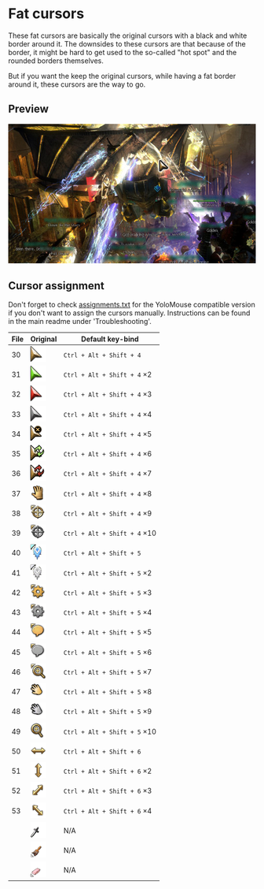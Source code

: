 # Fat cursors
These fat cursors are basically the original cursors with a black and white border around it.
The downsides to these cursors are that because of the border, it might be hard to get used to the so-called "hot spot" and the rounded borders themselves.

But if you want the keep the original cursors, while having a fat border around it, these cursors are the way to go.

## Preview
![](preview.jpg)

## Cursor assignment
Don't forget to check [assignments.txt](assignments.txt) for the YoloMouse compatible version if you don't want to assign the cursors manually.
Instructions can be found in the main readme under 'Troubleshooting'.

File | Original                              | Default key-bind
-----|---------------------------------------|-------------
30   | ![255329](../../originals/255329.png) | `Ctrl + Alt + Shift + 4`
31   | ![255337](../../originals/255337.png) | `Ctrl + Alt + Shift + 4` ×2
32   | ![255330](../../originals/255330.png) | `Ctrl + Alt + Shift + 4` ×3
33   | ![255331](../../originals/255331.png) | `Ctrl + Alt + Shift + 4` ×4
34   | ![255332](../../originals/255332.png) | `Ctrl + Alt + Shift + 4` ×5
35   | ![255352](../../originals/255352.png) | `Ctrl + Alt + Shift + 4` ×6
36   | ![255353](../../originals/255353.png) | `Ctrl + Alt + Shift + 4` ×7
37   | ![255351](../../originals/255351.png) | `Ctrl + Alt + Shift + 4` ×8
38   | ![255338](../../originals/255338.png) | `Ctrl + Alt + Shift + 4` ×9
39   | ![255339](../../originals/255339.png) | `Ctrl + Alt + Shift + 4` ×10
40   | ![255344](../../originals/255344.png) | `Ctrl + Alt + Shift + 5`
41   | ![255345](../../originals/255345.png) | `Ctrl + Alt + Shift + 5` ×2
42   | ![255340](../../originals/255340.png) | `Ctrl + Alt + Shift + 5` ×3
43   | ![255341](../../originals/255341.png) | `Ctrl + Alt + Shift + 5` ×4
44   | ![255347](../../originals/255347.png) | `Ctrl + Alt + Shift + 5` ×5
45   | ![255348](../../originals/255348.png) | `Ctrl + Alt + Shift + 5` ×6
46   | ![547823](../../originals/547823.png) | `Ctrl + Alt + Shift + 5` ×7
47   | ![255342](../../originals/255342.png) | `Ctrl + Alt + Shift + 5` ×8
48   | ![255343](../../originals/255343.png) | `Ctrl + Alt + Shift + 5` ×9
49   | ![255346](../../originals/255346.png) | `Ctrl + Alt + Shift + 5` ×10
50   | ![255356](../../originals/255356.png) | `Ctrl + Alt + Shift + 6`
51   | ![255357](../../originals/255357.png) | `Ctrl + Alt + Shift + 6` ×2
52   | ![255358](../../originals/255358.png) | `Ctrl + Alt + Shift + 6` ×3
53   | ![255359](../../originals/255359.png) | `Ctrl + Alt + Shift + 6` ×4
     | ![255333](../../originals/255333.png) | N/A
     | ![255334](../../originals/255334.png) | N/A
     | ![255335](../../originals/255335.png) | N/A
